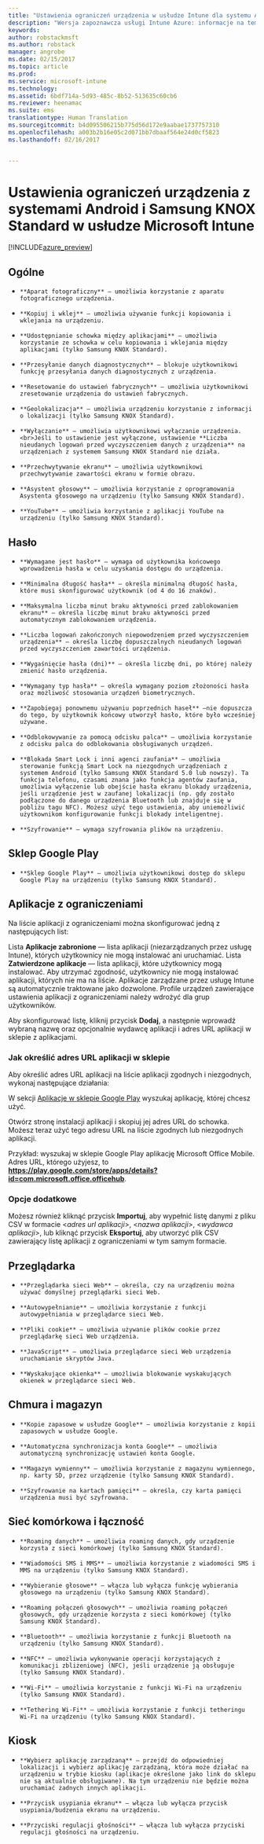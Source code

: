 ```yaml
---
title: "Ustawienia ograniczeń urządzenia w usłudze Intune dla systemu Android | Wersja zapoznawcza usługi Intune Azure | Dokumentacja firmy Microsoft"
description: "Wersja zapoznawcza usługi Intune Azure: informacje na temat ustawień usługi Intune służących do kontrolowania ustawień i funkcjonalności na urządzeniach z systemem Android."
keywords: 
author: robstackmsft
ms.author: robstack
manager: angrobe
ms.date: 02/15/2017
ms.topic: article
ms.prod: 
ms.service: microsoft-intune
ms.technology: 
ms.assetid: 6bdf714a-5d93-485c-8b52-513635c60cb6
ms.reviewer: heenamac
ms.suite: ems
translationtype: Human Translation
ms.sourcegitcommit: b4d095506215b775d56d172e9aabae1737757310
ms.openlocfilehash: a003b2b16e05c2d071bb7dbaaf564e24d0cf5823
ms.lasthandoff: 02/16/2017


---
```


# <a name="android-and-samsung-knox-standard-device-restriction-settings-in-microsoft-intune"></a>Ustawienia ograniczeń urządzenia z systemami Android i Samsung KNOX Standard w usłudze Microsoft Intune

[!INCLUDE[azure_preview](../includes/azure_preview.md)]

## <a name="general"></a>Ogólne
-     **Aparat fotograficzny** — umożliwia korzystanie z aparatu fotograficznego urządzenia.
-     **Kopiuj i wklej** — umożliwia używanie funkcji kopiowania i wklejania na urządzeniu.
-     **Udostępnianie schowka między aplikacjami** — umożliwia korzystanie ze schowka w celu kopiowania i wklejania między aplikacjami (tylko Samsung KNOX Standard).
-     **Przesyłanie danych diagnostycznych** — blokuje użytkownikowi funkcję przesyłania danych diagnostycznych z urządzenia.    
-     **Resetowanie do ustawień fabrycznych** — umożliwia użytkownikowi zresetowanie urządzenia do ustawień fabrycznych.
-     **Geolokalizacja** — umożliwia urządzeniu korzystanie z informacji o lokalizacji (tylko Samsung KNOX Standard).
-     **Wyłączanie** — umożliwia użytkownikowi wyłączanie urządzenia.<br>Jeśli to ustawienie jest wyłączone, ustawienie **Liczba nieudanych logowań przed wyczyszczeniem danych z urządzenia** na urządzeniach z systemem Samsung KNOX Standard nie działa.
-     **Przechwytywanie ekranu** — umożliwia użytkownikowi przechwytywanie zawartości ekranu w formie obrazu.
-     **Asystent głosowy** — umożliwia korzystanie z oprogramowania Asystenta głosowego na urządzeniu (tylko Samsung KNOX Standard).
-     **YouTube** — umożliwia korzystanie z aplikacji YouTube na urządzeniu (tylko Samsung KNOX Standard).

## <a name="password"></a>Hasło
-     **Wymagane jest hasło** — wymaga od użytkownika końcowego wprowadzenia hasła w celu uzyskania dostępu do urządzenia.
-     **Minimalna długość hasła** — określa minimalną długość hasła, które musi skonfigurować użytkownik (od 4 do 16 znaków).
-     **Maksymalna liczba minut braku aktywności przed zablokowaniem ekranu** — określa liczbę minut braku aktywności przed automatycznym zablokowaniem urządzenia.
-     **Liczba logowań zakończonych niepowodzeniem przed wyczyszczeniem urządzenia** — określa liczbę dopuszczalnych nieudanych logowań przed wyczyszczeniem zawartości urządzenia.
-     **Wygaśnięcie hasła (dni)** — określa liczbę dni, po której należy zmienić hasło urządzenia.
-     **Wymagany typ hasła** — określa wymagany poziom złożoności hasła oraz możliwość stosowania urządzeń biometrycznych.
-     **Zapobiegaj ponownemu używaniu poprzednich haseł** —nie dopuszcza do tego, by użytkownik końcowy utworzył hasło, które było wcześniej używane.
-     **Odblokowywanie za pomocą odcisku palca** — umożliwia korzystanie z odcisku palca do odblokowania obsługiwanych urządzeń.
-     **Blokada Smart Lock i inni agenci zaufania** — umożliwia sterowanie funkcją Smart Lock na niezgodnych urządzeniach z systemem Android (tylko Samsung KNOX Standard 5.0 lub nowszy). Ta funkcja telefonu, czasami znana jako funkcja agentów zaufania, umożliwia wyłączenie lub obejście hasła ekranu blokady urządzenia, jeśli urządzenie jest w zaufanej lokalizacji (np. gdy zostało podłączone do danego urządzenia Bluetooth lub znajduje się w pobliżu tagu NFC). Możesz użyć tego ustawienia, aby uniemożliwić użytkownikom konfigurowanie funkcji blokady inteligentnej.
-     **Szyfrowanie** — wymaga szyfrowania plików na urządzeniu.

## <a name="google-play-store"></a>Sklep Google Play

-     **Sklep Google Play** — umożliwia użytkownikowi dostęp do sklepu Google Play na urządzeniu (tylko Samsung KNOX Standard).

## <a name="restricted-apps"></a>Aplikacje z ograniczeniami

Na liście aplikacji z ograniczeniami można skonfigurować jedną z następujących list:

Lista **Aplikacje zabronione** — lista aplikacji (niezarządzanych przez usługę Intune), których użytkownicy nie mogą instalować ani uruchamiać.
Lista **Zatwierdzone aplikacje** — lista aplikacji, które użytkownicy mogą instalować. Aby utrzymać zgodność, użytkownicy nie mogą instalować aplikacji, których nie ma na liście. Aplikacje zarządzane przez usługę Intune są automatycznie traktowane jako dozwolone.
Profile urządzeń zawierające ustawienia aplikacji z ograniczeniami należy wdrożyć dla grup użytkowników.

Aby skonfigurować listę, kliknij przycisk **Dodaj**, a następnie wprowadź wybraną nazwę oraz opcjonalnie wydawcę aplikacji i adres URL aplikacji w sklepie z aplikacjami.

### <a name="how-to-specify-the-url-to-an-app-in-the-store"></a>Jak określić adres URL aplikacji w sklepie

Aby określić adres URL aplikacji na liście aplikacji zgodnych i niezgodnych, wykonaj następujące działania:

W sekcji [Aplikacje w sklepie Google Play](https://play.google.com/store/apps) wyszukaj aplikację, której chcesz użyć.

Otwórz stronę instalacji aplikacji i skopiuj jej adres URL do schowka. Możesz teraz użyć tego adresu URL na liście zgodnych lub niezgodnych aplikacji.

Przykład: wyszukaj w sklepie Google Play aplikację Microsoft Office Mobile. Adres URL, którego użyjesz, to **https://play.google.com/store/apps/details?id=com.microsoft.office.officehub**.

### <a name="additional-options"></a>Opcje dodatkowe

Możesz również kliknąć przycisk **Importuj**, aby wypełnić listę danymi z pliku CSV w formacie <*adres url aplikacji*>, <*nazwa aplikacji*>, <*wydawca aplikacji*>, lub kliknąć przycisk **Eksportuj**, aby utworzyć plik CSV zawierający listę aplikacji z ograniczeniami w tym samym formacie.        

## <a name="browser"></a>Przeglądarka
-     **Przeglądarka sieci Web** — określa, czy na urządzeniu można używać domyślnej przeglądarki sieci Web.
-     **Autowypełnianie** — umożliwia korzystanie z funkcji autowypełniania w przeglądarce sieci Web.
-     **Pliki cookie** — umożliwia używanie plików cookie przez przeglądarkę sieci Web urządzenia.
-     **JavaScript** — umożliwia przeglądarce sieci Web urządzenia uruchamianie skryptów Java.
-     **Wyskakujące okienka** — umożliwia blokowanie wyskakujących okienek w przeglądarce sieci Web.

## <a name="cloud-and-storage"></a>Chmura i magazyn
-     **Kopie zapasowe w usłudze Google** — umożliwia korzystanie z kopii zapasowych w usłudze Google.
-     **Automatyczna synchronizacja konta Google** — umożliwia automatyczną synchronizację ustawień konta Google.
-     **Magazyn wymienny** — umożliwia korzystanie z magazynu wymiennego, np. karty SD, przez urządzenie (tylko Samsung KNOX Standard).
-     **Szyfrowanie na kartach pamięci** — określa, czy karta pamięci urządzenia musi być szyfrowana.

## <a name="cellular-and-connectivity"></a>Sieć komórkowa i łączność
-     **Roaming danych** — umożliwia roaming danych, gdy urządzenie korzysta z sieci komórkowej (tylko Samsung KNOX Standard).
-     **Wiadomości SMS i MMS** — umożliwia korzystanie z wiadomości SMS i MMS na urządzeniu (tylko Samsung KNOX Standard).
-     **Wybieranie głosowe** — włącza lub wyłącza funkcję wybierania głosowego na urządzeniu (tylko Samsung KNOX Standard).
-     **Roaming połączeń głosowych** — umożliwia roaming połączeń głosowych, gdy urządzenie korzysta z sieci komórkowej (tylko Samsung KNOX Standard).
-     **Bluetooth** — umożliwia korzystanie z funkcji Bluetooth na urządzeniu (tylko Samsung KNOX Standard).
-     **NFC** — umożliwia wykonywanie operacji korzystających z komunikacji zbliżeniowej (NFC), jeśli urządzenie ją obsługuje (tylko Samsung KNOX Standard).
-     **Wi-Fi** — umożliwia korzystanie z funkcji Wi-Fi na urządzeniu (tylko Samsung KNOX Standard).
-     **Tethering Wi-Fi** — umożliwia korzystanie z funkcji tetheringu Wi-Fi na urządzeniu (tylko Samsung KNOX Standard).

## <a name="kiosk"></a>Kiosk
-     **Wybierz aplikację zarządzaną** — przejdź do odpowiedniej lokalizacji i wybierz aplikację zarządzaną, która może działać na urządzeniu w trybie kiosku (aplikacje określone jako link do sklepu nie są aktualnie obsługiwane). Na tym urządzeniu nie będzie można uruchamiać żadnych innych aplikacji.
-     **Przycisk usypiania ekranu** — włącza lub wyłącza przycisk usypiania/budzenia ekranu na urządzeniu.
-     **Przyciski regulacji głośności** — włącza lub wyłącza przyciski regulacji głośności na urządzeniu.


